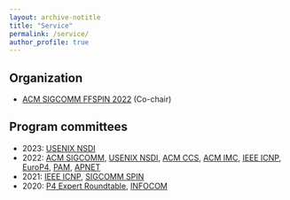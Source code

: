 ```yaml
---
layout: archive-notitle
title: "Service"
permalink: /service/
author_profile: true
---
```

Organization
---
* [ACM SIGCOMM FFSPIN 2022](https://conferences.sigcomm.org/sigcomm/2022/workshop-ffspin.html) (Co-chair)

Program committees
---
* 2023: [USENIX NSDI](https://www.usenix.org/conference/nsdi23/call-for-papers)
* 2022: [ACM SIGCOMM](https://conferences.sigcomm.org/sigcomm/2022/tpc.html), [USENIX NSDI](https://www.usenix.org/conference/nsdi22/call-for-papers), [ACM CCS](https://www.sigsac.org/ccs/CCS2022/program-committee.html), [ACM IMC](https://conferences.sigcomm.org/imc/2022), [IEEE ICNP](https://icnp22.cs.ucr.edu/), [EuroP4](), [PAM](https://pam2022.nl/), [APNET](https://conferences.sigcomm.org/events/apnet2022/index.html)
* 2021: [IEEE ICNP](https://icnp21.cs.ucr.edu/tpc.html), [SIGCOMM SPIN](https://conferences.sigcomm.org/sigcomm/2021/workshop-spin.html)
* 2020: [P4 Expert Roundtable](https://opennetworking.org/uncategorised/p4-expert-roundtable-series/), [INFOCOM](https://infocom2020.ieee-infocom.org/)

